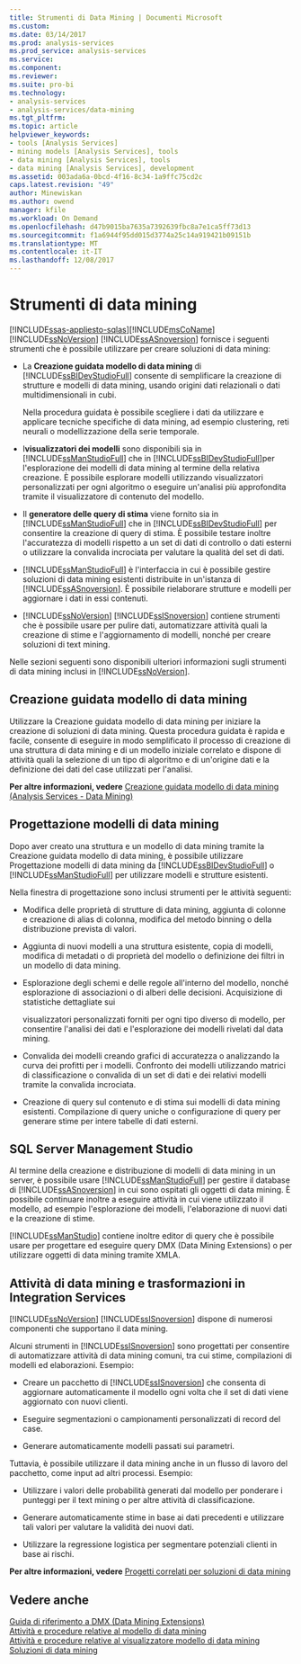 ```yaml
---
title: Strumenti di Data Mining | Documenti Microsoft
ms.custom: 
ms.date: 03/14/2017
ms.prod: analysis-services
ms.prod_service: analysis-services
ms.service: 
ms.component: 
ms.reviewer: 
ms.suite: pro-bi
ms.technology:
- analysis-services
- analysis-services/data-mining
ms.tgt_pltfrm: 
ms.topic: article
helpviewer_keywords:
- tools [Analysis Services]
- mining models [Analysis Services], tools
- data mining [Analysis Services], tools
- data mining [Analysis Services], development
ms.assetid: 003ada6a-0bcd-4f16-8c34-1a9ffc75cd2c
caps.latest.revision: "49"
author: Minewiskan
ms.author: owend
manager: kfile
ms.workload: On Demand
ms.openlocfilehash: d47b9015ba7635a7392639fbc8a7e1ca5ff73d13
ms.sourcegitcommit: f1a6944f95dd015d3774a25c14a919421b09151b
ms.translationtype: MT
ms.contentlocale: it-IT
ms.lasthandoff: 12/08/2017
---
```

# <a name="data-mining-tools"></a>Strumenti di data mining
[!INCLUDE[ssas-appliesto-sqlas](../../includes/ssas-appliesto-sqlas.md)][!INCLUDE[msCoName](../../includes/msconame-md.md)] [!INCLUDE[ssNoVersion](../../includes/ssnoversion-md.md)] [!INCLUDE[ssASnoversion](../../includes/ssasnoversion-md.md)] fornisce i seguenti strumenti che è possibile utilizzare per creare soluzioni di data mining:  
  
-   La **Creazione guidata modello di data mining** di [!INCLUDE[ssBIDevStudioFull](../../includes/ssbidevstudiofull-md.md)] consente di semplificare la creazione di strutture e modelli di data mining, usando origini dati relazionali o dati multidimensionali in cubi.  
  
     Nella procedura guidata è possibile scegliere i dati da utilizzare e applicare tecniche specifiche di data mining, ad esempio clustering, reti neurali o modellizzazione della serie temporale.  
  
-   I**visualizzatori dei modelli** sono disponibili sia in [!INCLUDE[ssManStudioFull](../../includes/ssmanstudiofull-md.md)] che in [!INCLUDE[ssBIDevStudioFull](../../includes/ssbidevstudiofull-md.md)]per l'esplorazione dei modelli di data mining al termine della relativa creazione.  È possibile esplorare modelli utilizzando visualizzatori personalizzati per ogni algoritmo o eseguire un'analisi più approfondita tramite il visualizzatore di contenuto del modello.  
  
-   Il **generatore delle query di stima** viene fornito sia in [!INCLUDE[ssManStudioFull](../../includes/ssmanstudiofull-md.md)] che in [!INCLUDE[ssBIDevStudioFull](../../includes/ssbidevstudiofull-md.md)] per consentire la creazione di query di stima. È possibile testare inoltre l'accuratezza di modelli rispetto a un set di dati di controllo o dati esterni o utilizzare la convalida incrociata per valutare la qualità del set di dati.  
  
-   [!INCLUDE[ssManStudioFull](../../includes/ssmanstudiofull-md.md)] è l'interfaccia in cui è possibile gestire soluzioni di data mining esistenti distribuite in un'istanza di [!INCLUDE[ssASnoversion](../../includes/ssasnoversion-md.md)]. È possibile rielaborare strutture e modelli per aggiornare i dati in essi contenuti.  
  
-   [!INCLUDE[ssNoVersion](../../includes/ssnoversion-md.md)] [!INCLUDE[ssISnoversion](../../includes/ssisnoversion-md.md)] contiene strumenti che è possibile usare per pulire dati, automatizzare attività quali la creazione di stime e l'aggiornamento di modelli, nonché per creare soluzioni di text mining.  
  
 Nelle sezioni seguenti sono disponibili ulteriori informazioni sugli strumenti di data mining inclusi in [!INCLUDE[ssNoVersion](../../includes/ssnoversion-md.md)].  
  
## <a name="data-mining-wizard"></a>Creazione guidata modello di data mining  
 Utilizzare la Creazione guidata modello di data mining per iniziare la creazione di soluzioni di data mining. Questa procedura guidata è rapida e facile, consente di eseguire in modo semplificato il processo di creazione di una struttura di data mining e di un modello iniziale correlato e dispone di attività quali la selezione di un tipo di algoritmo e di un'origine dati e la definizione dei dati del case utilizzati per l'analisi.  
  
 **Per altre informazioni, vedere** [Creazione guidata modello di data mining &#40;Analysis Services - Data Mining&#41;](../../analysis-services/data-mining/data-mining-wizard-analysis-services-data-mining.md)  
  
## <a name="data-mining-designer"></a>Progettazione modelli di data mining  
 Dopo aver creato una struttura e un modello di data mining tramite la Creazione guidata modello di data mining, è possibile utilizzare Progettazione modelli di data mining da [!INCLUDE[ssBIDevStudioFull](../../includes/ssbidevstudiofull-md.md)] o [!INCLUDE[ssManStudioFull](../../includes/ssmanstudiofull-md.md)] per utilizzare modelli e strutture esistenti.  
  
 Nella finestra di progettazione sono inclusi strumenti per le attività seguenti:  
  
-   Modifica delle proprietà di strutture di data mining, aggiunta di colonne e creazione di alias di colonna, modifica del metodo binning o della distribuzione prevista di valori.  
  
-   Aggiunta di nuovi modelli a una struttura esistente, copia di modelli, modifica di metadati o di proprietà del modello o definizione dei filtri in un modello di data mining.  
  
-   Esplorazione degli schemi e delle regole all'interno del modello, nonché esplorazione di associazioni o di alberi delle decisioni. Acquisizione di statistiche dettagliate sui  
  
     visualizzatori personalizzati forniti per ogni tipo diverso di modello, per consentire l'analisi dei dati e l'esplorazione dei modelli rivelati dal data mining.  
  
-   Convalida dei modelli creando grafici di accuratezza o analizzando la curva dei profitti per i modelli. Confronto dei modelli utilizzando matrici di classificazione o convalida di un set di dati e dei relativi modelli tramite la convalida incrociata.  
  
-   Creazione di query sul contenuto e di stima sui modelli di data mining esistenti. Compilazione di query uniche o configurazione di query per generare stime per intere tabelle di dati esterni.  
  
## <a name="sql-server-management-studio"></a>SQL Server Management Studio  
 Al termine della creazione e distribuzione di modelli di data mining in un server, è possibile usare [!INCLUDE[ssManStudioFull](../../includes/ssmanstudiofull-md.md)] per gestire il database di [!INCLUDE[ssASnoversion](../../includes/ssasnoversion-md.md)] in cui sono ospitati gli oggetti di data mining. È possibile continuare inoltre a eseguire attività in cui viene utilizzato il modello, ad esempio l'esplorazione dei modelli, l'elaborazione di nuovi dati e la creazione di stime.  
  
 [!INCLUDE[ssManStudio](../../includes/ssmanstudio-md.md)] contiene inoltre editor di query che è possibile usare per progettare ed eseguire query DMX (Data Mining Extensions) o per utilizzare oggetti di data mining tramite XMLA.  
  
## <a name="integration-services-data-mining-tasks-and-transformations"></a>Attività di data mining e trasformazioni in Integration Services  
 [!INCLUDE[ssNoVersion](../../includes/ssnoversion-md.md)] [!INCLUDE[ssISnoversion](../../includes/ssisnoversion-md.md)] dispone di numerosi componenti che supportano il data mining.  
  
 Alcuni strumenti in [!INCLUDE[ssISnoversion](../../includes/ssisnoversion-md.md)] sono progettati per consentire di automatizzare attività di data mining comuni, tra cui stime, compilazioni di modelli ed elaborazioni. Esempio:  
  
-   Creare un pacchetto di [!INCLUDE[ssISnoversion](../../includes/ssisnoversion-md.md)] che consenta di aggiornare automaticamente il modello ogni volta che il set di dati viene aggiornato con nuovi clienti.  
  
-   Eseguire segmentazioni o campionamenti personalizzati di record del case.  
  
-   Generare automaticamente modelli passati sui parametri.  
  
 Tuttavia, è possibile utilizzare il data mining anche in un flusso di lavoro del pacchetto, come input ad altri processi. Esempio:  
  
-   Utilizzare i valori delle probabilità generati dal modello per ponderare i punteggi per il text mining o per altre attività di classificazione.  
  
-   Generare automaticamente stime in base ai dati precedenti e utilizzare tali valori per valutare la validità dei nuovi dati.  
  
-   Utilizzare la regressione logistica per segmentare potenziali clienti in base ai rischi.  
  
 **Per altre informazioni, vedere** [Progetti correlati per soluzioni di data mining](../../analysis-services/data-mining/related-projects-for-data-mining-solutions.md)  
  
## <a name="see-also"></a>Vedere anche  
 [Guida di riferimento a DMX &#40;Data Mining Extensions&#41;](../../dmx/data-mining-extensions-dmx-reference.md)   
 [Attività e procedure relative al modello di data mining](../../analysis-services/data-mining/mining-model-tasks-and-how-tos.md)   
 [Attività e procedure relative al visualizzatore modello di data mining](../../analysis-services/data-mining/mining-model-viewer-tasks-and-how-tos.md)   
 [Soluzioni di data mining](../../analysis-services/data-mining/data-mining-solutions.md)  
  
  

